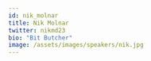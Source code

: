 ```yaml
---
id: nik_molnar
title: Nik Molnar
twitter: nikmd23
bio: "Bit Butcher"
image: /assets/images/speakers/nik.jpg
---
```


